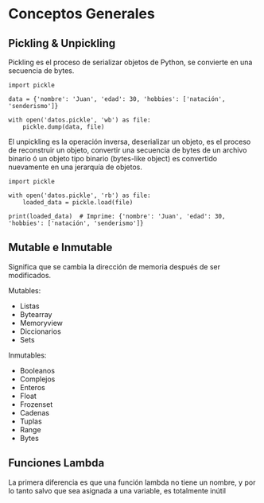 # Conceptos Generales

## Pickling & Unpickling

Pickling es el proceso de serializar objetos de Python, se convierte en una secuencia de bytes.

```
import pickle

data = {'nombre': 'Juan', 'edad': 30, 'hobbies': ['natación', 'senderismo']}

with open('datos.pickle', 'wb') as file:
    pickle.dump(data, file)
```

El unpickling es la operación inversa, deserializar un objeto, es el proceso de reconstruir un objeto, convertir una secuencia de bytes de un archivo binario ó un objeto tipo binario (bytes-like object) es convertido nuevamente en una jerarquía de objetos.

```
import pickle

with open('datos.pickle', 'rb') as file:
    loaded_data = pickle.load(file)

print(loaded_data)  # Imprime: {'nombre': 'Juan', 'edad': 30, 'hobbies': ['natación', 'senderismo']}
```

## Mutable e Inmutable

Significa que se cambia la dirección de memoria después de ser modificados.

Mutables:

- Listas
- Bytearray
- Memoryview
- Diccionarios
- Sets

Inmutables:

- Booleanos
- Complejos
- Enteros
- Float
- Frozenset
- Cadenas
- Tuplas
- Range
- Bytes

## Funciones Lambda

La primera diferencia es que una función lambda no tiene un nombre, y por lo tanto salvo que sea asignada a una variable, es totalmente inútil

